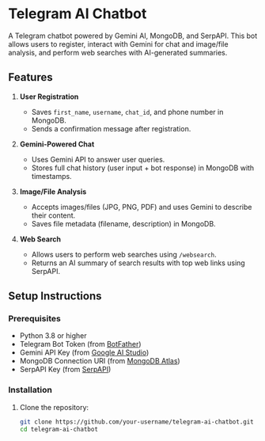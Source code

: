 # Telegram AI Chatbot

A Telegram chatbot powered by Gemini AI, MongoDB, and SerpAPI. This bot allows users to register, interact with Gemini for chat and image/file analysis, and perform web searches with AI-generated summaries.

## Features

1. **User Registration**  
   - Saves `first_name`, `username`, `chat_id`, and phone number in MongoDB.
   - Sends a confirmation message after registration.

2. **Gemini-Powered Chat**  
   - Uses Gemini API to answer user queries.
   - Stores full chat history (user input + bot response) in MongoDB with timestamps.

3. **Image/File Analysis**  
   - Accepts images/files (JPG, PNG, PDF) and uses Gemini to describe their content.
   - Saves file metadata (filename, description) in MongoDB.

4. **Web Search**  
   - Allows users to perform web searches using `/websearch`.
   - Returns an AI summary of search results with top web links using SerpAPI.

## Setup Instructions

### Prerequisites
- Python 3.8 or higher
- Telegram Bot Token (from [BotFather](https://core.telegram.org/bots#botfather))
- Gemini API Key (from [Google AI Studio](https://aistudio.google.com/))
- MongoDB Connection URI (from [MongoDB Atlas](https://www.mongodb.com/cloud/atlas))
- SerpAPI Key (from [SerpAPI](https://serpapi.com/))

### Installation
1. Clone the repository:
   ```bash
   git clone https://github.com/your-username/telegram-ai-chatbot.git
   cd telegram-ai-chatbot
